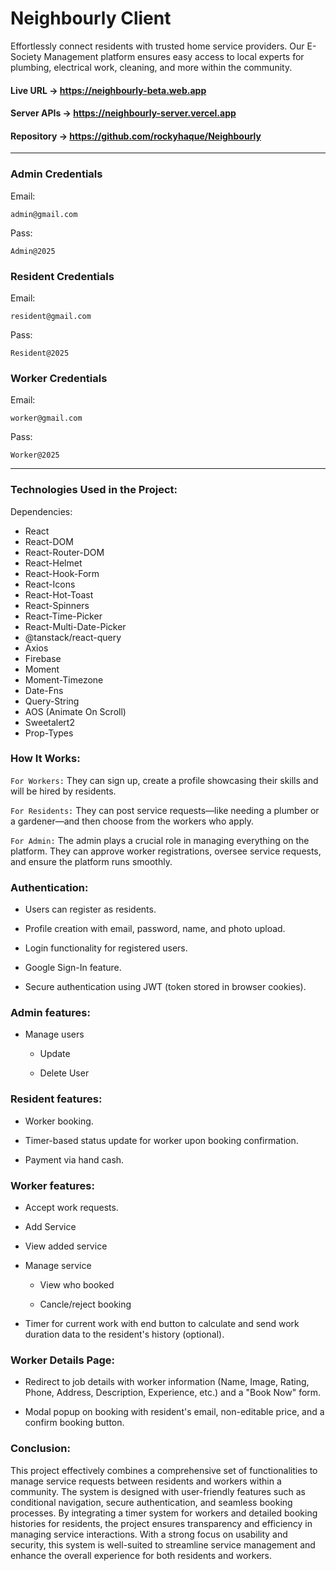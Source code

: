 # Neighbourly Client

Effortlessly connect residents with trusted home service providers. Our E-Society Management platform ensures easy access to local experts for plumbing, electrical work, cleaning, and more within the community.


#### Live URL -> https://neighbourly-beta.web.app

#### Server APIs -> https://neighbourly-server.vercel.app

#### Repository -> https://github.com/rockyhaque/Neighbourly


<hr>

### Admin Credentials

Email: 
```
admin@gmail.com
```

Pass: 
```
Admin@2025
```

### Resident Credentials

Email: 
```
resident@gmail.com
```

Pass: 
```
Resident@2025
```

### Worker Credentials

Email: 
```
worker@gmail.com
```

Pass: 
```
Worker@2025
```
<hr>

### Technologies Used in the Project:

Dependencies:
- React
- React-DOM 
- React-Router-DOM 
- React-Helmet 
- React-Hook-Form 
- React-Icons 
- React-Hot-Toast 
- React-Spinners 
- React-Time-Picker 
- React-Multi-Date-Picker 
- @tanstack/react-query 
- Axios
- Firebase 
- Moment 
- Moment-Timezone 
- Date-Fns 
- Query-String 
- AOS (Animate On Scroll)
- Sweetalert2 
- Prop-Types 

### How It Works:

`For Workers:` They can sign up, create a profile showcasing their skills and will be hired by residents.

`For Residents:` They can post service requests—like needing a plumber or a gardener—and then choose from the workers who apply.

`For Admin:` The admin plays a crucial role in managing everything on the platform. They can approve worker registrations, oversee service requests, and ensure the platform runs smoothly.

### Authentication:

- Users can register as residents.

- Profile creation with email, password, name, and photo upload.

- Login functionality for registered users.

- Google Sign-In feature.

- Secure authentication using JWT (token stored in browser cookies).

### Admin features:

- Manage users 

    - Update

    - Delete User



### Resident features:

- Worker booking.

- Timer-based status update for worker upon booking confirmation.

- Payment via hand cash.



### Worker features:

- Accept work requests.

- Add Service

- View added service

- Manage service

    - View who booked

    - Cancle/reject booking

- Timer for current work with end button to calculate and send work duration data to the resident's history (optional).


### Worker Details Page:

- Redirect to job details with worker information (Name, Image, Rating, Phone, Address, Description, Experience, etc.) and a "Book Now" form.

- Modal popup on booking with resident's email, non-editable price, and a confirm booking button.


### Conclusion:

This project effectively combines a comprehensive set of functionalities to manage service requests between residents and workers within a community. The system is designed with user-friendly features such as conditional navigation, secure authentication, and seamless booking processes. By integrating a timer system for workers and detailed booking histories for residents, the project ensures transparency and efficiency in managing service interactions. With a strong focus on usability and security, this system is well-suited to streamline service management and enhance the overall experience for both residents and workers.